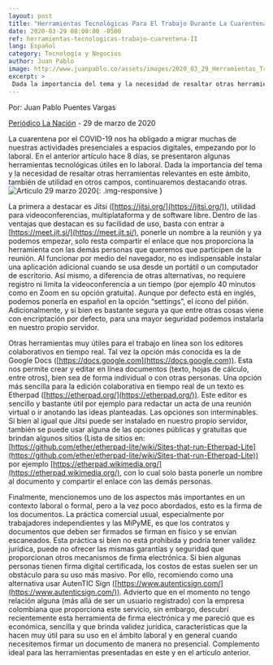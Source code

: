 ```yaml
---
layout: post
title: "Herramientas Tecnológicas Para El Trabajo Durante La Cuarentena (II)"
date: 2020-03-29 08:00:00 -0500
ref: herramientas-tecnologicas-trabajo-cuarentena-II
lang: Español
category: Tecnología y Negocios
author: Juan Pablo
image: http://www.juanpablo.co/assets/images/2020_03_29_Herramientas_Trabajo_Cuarentena_II.jpeg
excerpt: >
 Dada la importancia del tema y la necesidad de resaltar otras herramientas muy útiles en el ámbito laboral durante la cuarentena, continuaremos destacando otras.
---
```


Por: Juan Pablo Puentes Vargas

[Periódico La Nación](https://www.lanacion.com.co/) - 29 de marzo de 2020

La cuarentena por el COVID-19 nos ha obligado a migrar muchas de nuestras actividades presenciales a espacios digitales, empezando por lo laboral. En el anterior artículo hace 8 días, se presentaron algunas herramientas tecnológicas útiles en lo laboral. Dada la importancia del tema y la necesidad de resaltar otras herramientas relevantes en este ámbito, también de utilidad en otros campos, continuaremos destacando otras.
![Artículo 29 marzo 2020](http://www.juanpablo.co/assets/images/2020_03_29_Herramientas_Trabajo_Cuarentena_II.jpeg){: .img-responsive }

La primera a destacar es Jitsi ([https://jitsi.org/](https://jitsi.org/)), utilidad para videoconferencias, multiplataforma y de software libre. Dentro de las ventajas que destacan es su facilidad de uso, basta con entrar a [https://meet.jit.si/](https://meet.jit.si/), ponerle un nombre a la reunión y ya podemos empezar, solo resta compartir el enlace que nos proporciona la herramienta con las demás personas que queremos que participen de la reunión. Al funcionar por medio del navegador, no es indispensable instalar una aplicación adicional cuando se usa desde un portátil o un computador de escritorio. Así mismo, a diferencia de otras alternativas, no requiere registro ni limita la videoconferencia a un tiempo (por ejemplo 40 minutos como en Zoom en su opción gratuita). Aunque por defecto está en inglés, podemos ponerla en español en la opción “settings”, el ícono del piñón. Adicionalmente, y si bien es bastante segura ya que entre otras cosas viene con encriptación por defecto, para una mayor seguridad podemos instalarla en nuestro propio servidor.

Otras herramientas muy útiles para el trabajo en línea son los editores colaborativos en tiempo real. Tal vez la opción más conocida es la de Google Docs ([https://docs.google.com](https://docs.google.com)). Esta nos permite crear y editar en línea documentos (texto, hojas de cálculo, entre otros), bien sea de forma individual o con otras personas. Una opción más sencilla para la edición colaborativa en tiempo real de un texto es Etherpad ([https://etherpad.org/](https://etherpad.org/)). Este editor es sencillo y bastante útil por ejemplo para redactar un acta de una reunión virtual o ir anotando las ideas planteadas. Las opciones son interminables. Si bien al igual que Jitsi puede ser instalado en nuestro propio servidor, también se puede usar alguna de las opciones públicas y gratuitas que brindan algunos sitios (Lista de sitios en: [https://github.com/ether/etherpad-lite/wiki/Sites-that-run-Etherpad-Lite](https://github.com/ether/etherpad-lite/wiki/Sites-that-run-Etherpad-Lite)) por ejemplo [https://etherpad.wikimedia.org/](https://etherpad.wikimedia.org/), con lo cual solo basta ponerle un nombre al documento y compartir el enlace con las demás personas. 

Finalmente, mencionemos uno de los aspectos más importantes en un contexto laboral o formal, pero a la vez poco abordados, esto es la firma de los documentos. La práctica comercial usual, especialmente por trabajadores independientes y las MiPyME, es que los contratos y documentos que deben ser firmados se firman en físico y se envían escaneados. Esta práctica si bien no está prohibida y podría tener validez jurídica, puede no ofrecer las mismas garantías y seguridad que proporcionan otros mecanismos de firma electrónica. Si bien algunas personas tienen firma digital certificada, los costos de estas suelen ser un obstáculo para su uso más masivo. Por ello, recomiendo como una alternativa usar AutenTIC Sign ([https://www.autenticsign.com/](https://www.autenticsign.com/)). Advierto que en el momento no tengo relación alguna (más allá de ser un usuario registrado) con la empresa colombiana que proporciona este servicio, sin embargo, descubrí recientemente esta herramienta de firma electrónica y me pareció que es económica, sencilla y que brinda validez jurídica, características que la hacen muy útil para su uso en el ámbito laboral y en general cuando necesitemos firmar un documento de manera no presencial. Complemento ideal para las herramientas presentadas en este y en el artículo anterior. 
